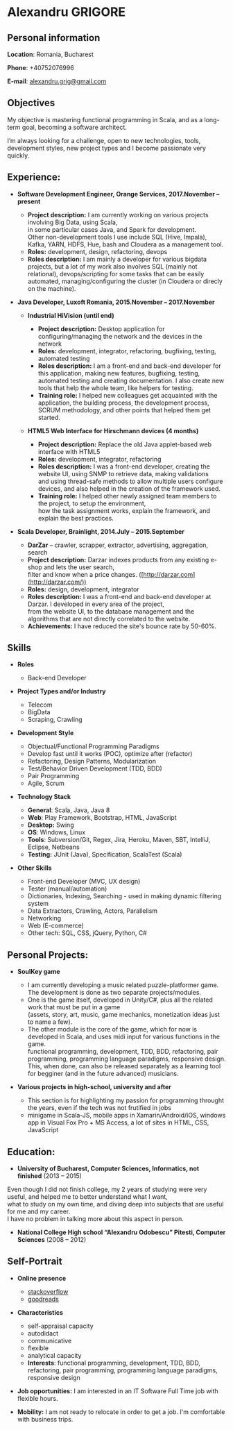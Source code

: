 Alexandru GRIGORE
======

## Personal information

**Location**:  Romania, Bucharest

**Phone**:     +40752076996

**E-mail**:    [alexandru.grig@gmail.com](mailto:alexandru.grig@gmail.com)

## Objectives

My objective is mastering functional programming in Scala, and as a long-term goal, becoming a software architect.

I’m always looking for a challenge, open to new technologies, tools, development styles, new project types and I become passionate very quickly. 

## Experience:

- **Software Development Engineer, Orange Services, 2017.November – present** 
    - **Project description:** I am currently working on various projects involving Big Data, using Scala,  
    in some particular cases Java, and Spark for development.  
    Other non-development tools I use include SQL (Hive, Impala), Kafka, YARN, HDFS, Hue, bash and Cloudera as a management tool.
    - **Roles:** development, design, refactoring, devops
    - **Roles description:** I am mainly a developer for various bigdata projects, but a lot of my work also involves SQL (mainly not relational),
    devops/scripting for some tasks that can be easily automated, managing/configuring the cluster (in Cloudera or direcly on the machine). 

- **Java Developer, Luxoft Romania, 2015.November – 2017.November** 
    - **Industrial HiVision (until end)** 
        - **Project description:** Desktop application for configuring/managing the network and the devices in the network 
        - **Roles:** development, integrator, refactoring, bugfixing, testing, automated testing
        - **Roles description:** I am a front-end and back-end developer for this application, making new features, bugfixing, testing,  
        automated testing and creating documentation. I also create new tools that help the whole team, like helpers for testing.
        - **Training role:** I helped new colleagues get acquainted with the application, the building process, the development process,  
        SCRUM methodology, and other points that helped them get started.

    - **HTML5 Web Interface for Hirschmann devices (4 months)** 
        - **Project description:** Replace the old Java applet-based web interface with HTML5 
        - **Roles:** development, integrator, refactoring 
        - **Roles description:** I was a front-end developer, creating the website UI, using SNMP to retrieve data, making validations  
        and using thread-safe methods to allow multiple users configure devices, and also helped in the creation of the framework used. 
        - **Training role:** I helped other newly assigned team members to the project, to setup the environment,  
        how the task assignment works, explain the framework, and explain the best practices. 

- **Scala Developer, Brainlight, 2014.July – 2015.September** 
    - **DarZar** – crawler, scrapper, extractor, advertising, aggregation, search 
    - **Project description:** Darzar indexes products from any existing e-shop and lets the user search,   
    filter and know when a price changes. ([http://darzar.com](http://darzar.com/)) 
    - **Roles:** design, development, integrator 
    - **Roles description:** I was a front-end and back-end developer at Darzar. I developed in every area of the project,  
    from the website UI, to the database management and the algorithms that are not directly correlated to the website. 
    - **Achievements:** I have reduced the site's bounce rate by 50-60%. 
    
## Skills

- **Roles** 
    - Back-end Developer 
    
- **Project Types and/or Industry** 
    - Telecom
    - BigData
    - Scraping, Crawling

- **Development Style** 
    - Objectual/Functional Programming Paradigms 
    - Develop fast until it works (POC), optimize after (refactor)
    - Refactoring, Design Patterns, Modularization
    - Test/Behavior Driven Development (TDD, BDD) 
    - Pair Programming 
    - Agile, Scrum 

- **Technology Stack** 
    - **General**: Scala, Java, Java 8
    - **Web**: Play Framework, Bootstrap, HTML, JavaScript
    - **Desktop:** Swing 
    - **OS**: Windows, Linux 
    - **Tools**: Subversion/Git, Regex, Jira, Heroku, Maven, SBT, IntelliJ, Eclipse, Netbeans 
    - **Testing:** JUnit (Java), Specification, ScalaTest (Scala)

- **Other Skills** 
    - Front-end Developer (MVC, UX design)
    - Tester (manual/automation)
    - Dictionaries, Indexing, Searching - used in making dynamic filtering system
    - Data Extractors, Crawling, Actors, Parallelism
    - Networking 
    - Web (E-commerce)
    - Other tech: SQL, CSS, jQuery, Python, C# 

## Personal Projects:

- **SoulKey game**
    - I am currently developing a music related puzzle-platformer game. The development is done as two separate projects/modules.
    - One is the game itself, developed in Unity/C#, plus all the related work that must be put in a game  
    (assets, story, art, music, game mechanics, monetization ideas just to name a few).
    - The other module is the core of the game, which for now is developed in Scala, and uses midi input for various functions in the game.  
    functional programming, development, TDD, BDD, refactoring, pair programming, programming language paradigms, responsive design.   
    This, when done, can also be released separately as a learning tool for begginer (and in the future advanced) musicians.

- **Various projects in high-school, university and after** 
    - This section is for highlighting my passion for programming throught the years, even if the tech was not frutified in jobs
    - minigame in Scala-JS, mobile apps in Xamarin/Android/iOS, windows app in Visual Fox Pro + MS Access, a lot of sites in HTML, CSS, JavaScript

## Education:

- **University of Bucharest, Computer Sciences, Informatics, not finished** (2013 – 2015) 

Even though I did not finish college, my 2 years of studying were very useful, and helped me to better understand what I want,  
what to study on my own time, and diving deep into subjects that are useful for me and my career.  
I have no problem in talking more about this aspect in person.

- **National College High school “Alexandru Odobescu” Pitesti, Computer Sciences** (2008 – 2012) 

## Self-Portrait

- **Online presence** 
    - [stackoverflow](https://stackoverflow.com/users/3000244/shikkou)
    - [goodreads](http://www.goodreads.com/alexugoku) 

- **Characteristics** 
    - self-appraisal capacity 
    - autodidact 
    - communicative
    - flexible 
    - analytical capacity 
    - **Interests**: functional programming, development, TDD, BDD, refactoring, pair programming, programming language paradigms, responsive design 

- **Job opportunities:** I am interested in an IT Software Full Time job with flexible hours. 
- **Mobility:** I am not ready to relocate in order to get a job. I'm comfortable with business trips. 
